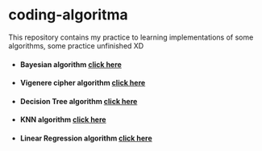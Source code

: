 # coding-algoritma

This repository contains my practice to learning implementations of some algorithms, some practice unfinished  XD

- #### Bayesian algorithm <a href="https://github.com/ahmadhabib5/coding-algoritma/tree/master/Algoritma%20Bayes">click here</a> 
- #### Vigenere cipher algorithm <a href="https://github.com/ahmadhabib5/coding-algoritma/tree/master/Algoritma%20Vigenere%20cipher">click here</a> 
- #### Decision Tree algorithm <a href="https://github.com/ahmadhabib5/coding-algoritma/tree/master/Algoritma%20Bayes">click here</a> 
- #### KNN algorithm <a href="https://github.com/ahmadhabib5/coding-algoritma/blob/master/K-nn/K-nn%20dengan%20bobot.ipynb">click here</a> 
- #### Linear Regression algorithm <a href="https://github.com/ahmadhabib5/coding-algoritma/tree/master/Linear%20Regression">click here</a> 
